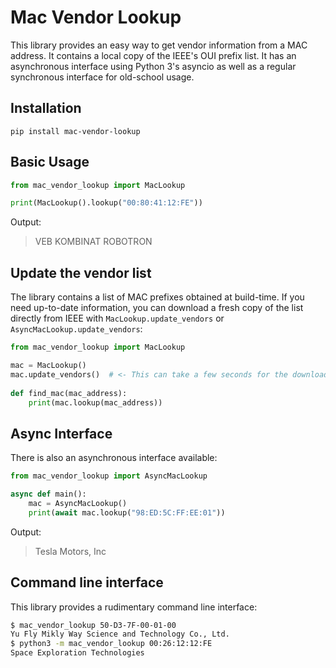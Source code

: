 Mac Vendor Lookup
=================

This library provides an easy way to get vendor information from a MAC address. It contains a local copy of the IEEE's
OUI prefix list. It has an asynchronous interface using Python 3's asyncio as well as a regular synchronous interface
for old-school usage.

## Installation

    pip install mac-vendor-lookup

## Basic Usage

```python
from mac_vendor_lookup import MacLookup

print(MacLookup().lookup("00:80:41:12:FE"))
```

Output:

> VEB KOMBINAT ROBOTRON

## Update the vendor list

The library contains a list of MAC prefixes obtained at build-time. If you need up-to-date information, you can
download a fresh copy of the list directly from IEEE with `MacLookup.update_vendors` or `AsyncMacLookup.update_vendors`:

```python
from mac_vendor_lookup import MacLookup

mac = MacLookup()
mac.update_vendors()  # <- This can take a few seconds for the download
    
def find_mac(mac_address):
    print(mac.lookup(mac_address))

```

## Async Interface

There is also an asynchronous interface available:

```python
from mac_vendor_lookup import AsyncMacLookup

async def main():
    mac = AsyncMacLookup()
    print(await mac.lookup("98:ED:5C:FF:EE:01"))
```

Output:

> Tesla Motors, Inc

## Command line interface

This library provides a rudimentary command line interface:

```bash
$ mac_vendor_lookup 50-D3-7F-00-01-00
Yu Fly Mikly Way Science and Technology Co., Ltd.
$ python3 -m mac_vendor_lookup 00:26:12:12:FE
Space Exploration Technologies
```
